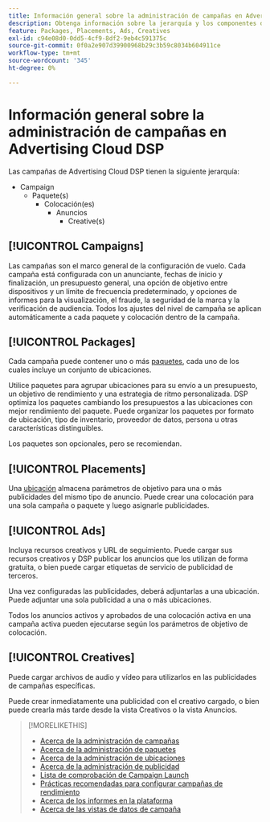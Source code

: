 ```yaml
---
title: Información general sobre la administración de campañas en Advertising Cloud DSP
description: Obtenga información sobre la jerarquía y los componentes de administración de campañas.
feature: Packages, Placements, Ads, Creatives
exl-id: c94e08d0-0dd5-4cf9-8df2-9eb4c591375c
source-git-commit: 0f0a2e907d39900968b29c3b59c8034b604911ce
workflow-type: tm+mt
source-wordcount: '345'
ht-degree: 0%

---
```


# Información general sobre la administración de campañas en Advertising Cloud DSP

Las campañas de Advertising Cloud DSP tienen la siguiente jerarquía:

* Campaign
   * Paquete(s)
      * Colocación(es)
         * Anuncios
            * Creative(s)

<!-- Do clients think in terms of insertion orders? If yes, then work in the following info.:
In Advertising Cloud DSP, an insertion order is represented as a campaign, and line items are represented as packages. Each package will include placements, which can use different strategies and tactics to deliver the line item requirements.
-->

## [!UICONTROL Campaigns]

[](/help/dsp/campaign-management/campaigns/campaign-about.md) Las campañas son el marco general de la configuración de vuelo. Cada campaña está configurada con un anunciante, fechas de inicio y finalización, un presupuesto general, una opción de objetivo entre dispositivos y un límite de frecuencia predeterminado, y opciones de informes para la visualización, el fraude, la seguridad de la marca y la verificación de audiencia. Todos los ajustes del nivel de campaña se aplican automáticamente a cada paquete y colocación dentro de la campaña.

## [!UICONTROL Packages]

Cada campaña puede contener uno o más [paquetes](/help/dsp/campaign-management/packages/package-about.md), cada uno de los cuales incluye un conjunto de ubicaciones.

Utilice paquetes para agrupar ubicaciones para su envío a un presupuesto, un objetivo de rendimiento y una estrategia de ritmo personalizada. DSP optimiza los paquetes cambiando los presupuestos a las ubicaciones con mejor rendimiento del paquete. Puede organizar los paquetes por formato de ubicación, tipo de inventario, proveedor de datos, persona u otras características distinguibles.

Los paquetes son opcionales, pero se recomiendan.

## [!UICONTROL Placements]

Una [ubicación](/help/dsp/campaign-management/placements/placement-about.md) almacena parámetros de objetivo para una o más publicidades del mismo tipo de anuncio. Puede crear una colocación para una sola campaña o paquete y luego asignarle publicidades.

## [!UICONTROL Ads]

[](/help/dsp/campaign-management/ads/ad-about.md) Incluya recursos creativos y URL de seguimiento. Puede cargar sus recursos creativos y DSP publicar los anuncios que los utilizan de forma gratuita, o bien puede cargar etiquetas de servicio de publicidad de terceros.

Una vez configuradas las publicidades, deberá adjuntarlas a una ubicación. Puede adjuntar una sola publicidad a una o más ubicaciones.

Todos los anuncios activos y aprobados de una colocación activa en una campaña activa pueden ejecutarse según los parámetros de objetivo de colocación.

## [!UICONTROL Creatives]

Puede cargar archivos de audio y vídeo para utilizarlos en las publicidades de campañas específicas.
<!-- add link to [About Creative Management](/help/dsp/campaign-management/creatives/creative-about.md) when it's available-->

Puede crear inmediatamente una publicidad con el creativo cargado, o bien puede crearla más tarde desde la vista Creativos o la vista Anuncios.

>[!MORELIKETHIS]
>
>* [Acerca de la administración de campañas](/help/dsp/campaign-management/campaigns/campaign-about.md)
>* [Acerca de la administración de paquetes](/help/dsp/campaign-management/packages/package-about.md)
>* [Acerca de la administración de ubicaciones](/help/dsp/campaign-management/placements/placement-about.md)
>* [Acerca de la administración de publicidad](/help/dsp/campaign-management/ads/ad-about.md)
>* [Lista de comprobación de Campaign Launch](/help/dsp/campaign-management/campaign-launch-checklist.md)
>* [Prácticas recomendadas para configurar campañas de rendimiento](/help/dsp/optimization/campaign-best-practices-performance.md)
>* [Acerca de los informes en la plataforma](/help/dsp/campaign-management/reports/campaign-reports-about.md)
>* [Acerca de las vistas de datos de campaña](/help/dsp/campaign-management/reports/campaign-data-views-about.md)

